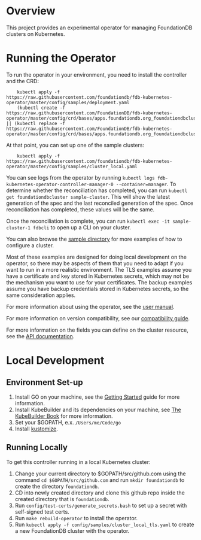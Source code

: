 # Overview

This project provides an experimental operator for managing FoundationDB
clusters on Kubernetes.

# Running the Operator

To run the operator in your environment, you need to install the controller and
the CRD:

		kubectl apply -f https://raw.githubusercontent.com/foundationdb/fdb-kubernetes-operator/master/config/samples/deployment.yaml
		(kubectl create -f https://raw.githubusercontent.com/FoundationDB/fdb-kubernetes-operator/master/config/crd/bases/apps.foundationdb.org_foundationdbclusters.yaml) || (kubectl replace -f https://raw.githubusercontent.com/FoundationDB/fdb-kubernetes-operator/master/config/crd/bases/apps.foundationdb.org_foundationdbclusters.yaml)

At that point, you can set up one of the sample clusters:

		kubectl apply -f https://raw.githubusercontent.com/foundationdb/fdb-kubernetes-operator/master/config/samples/cluster_local.yaml

You can see logs from the operator by running
`kubectl logs fdb-kubernetes-operator-controller-manager-0 --container=manager`. To determine whether the reconciliation has completed, you can run `kubectl get foundationdbcluster sample-cluster`. This will show the latest generation of the
spec and the last reconciled generation of the spec. Once reconciliation has completed, these values will be the same.

Once the reconciliation is complete, you can run `kubectl exec -it sample-cluster-1 fdbcli` to open up a CLI on your cluster.

You can also browse the [sample directory](config/samples) for more examples of how to configure a cluster.

Most of these examples are designed for doing local development on the operator, so there may be aspects of them that you need to adapt if you want to run in a more realistic environment. The TLS examples assume you have a certificate and key stored in Kubernetes secrets, which may not be the mechanism you want to use for your certificates. The backup examples assume you have backup credentials stored in Kubernetes secrets, so the same consideration applies.

For more information about using the operator, see the [user manual](docs/user_manual.md).

For more information on version compatibility, see our [compatibility guide](docs/compatibility.md).

For more information on the fields you can define on the cluster resource, see
the [API documentation](docs/cluster_spec.md).

# Local Development

## Environment Set-up

1. Install GO on your machine, see the [Getting Started](https://golang.org/doc/install) guide for more information.
2. Install KubeBuilder and its dependencies on your machine, see [The KubeBuilder Book](https://book.kubebuilder.io/quick-start.html) for more information.
3. Set your $GOPATH, e.x. `/Users/me/Code/go`
4. Install [kustomize](https://github.com/kubernetes-sigs/kustomize).

## Running Locally

To get this controller running in a local Kubernetes cluster:

1.  Change your current directory to $GOPATH/src/github.com using the
	command `cd $GOPATH/src/github.com` and run `mkdir foundationdb`
	to create the directory `foundationdb`.
2.	CD into newly created directory and clone this github repo inside
	the created directory that is `foundationdb`.
3.	Run `config/test-certs/generate_secrets.bash` to set up a secret with
	self-signed test certs.
4.	Run `make rebuild-operator` to install the operator.
5.	Run `kubectl apply -f config/samples/cluster_local_tls.yaml`
	to create a new FoundationDB cluster with the operator.
